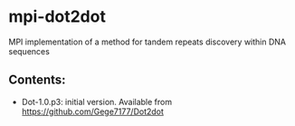 # mpi-dot2dot
MPI implementation of a method for tandem repeats discovery within DNA sequences

## Contents:
- Dot-1.0.p3: initial version. Available from https://github.com/Gege7177/Dot2dot
